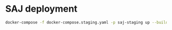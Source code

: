 # SAJ deployment

```bash
docker-compose -f docker-compose.staging.yaml -p saj-staging up --build -d
```
